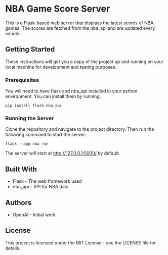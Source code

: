 # NBA Game Score Server
This is a Flask-based web server that displays the latest scores of NBA games. The scores are fetched from the nba_api and are updated every minute.

## Getting Started
These instructions will get you a copy of the project up and running on your local machine for development and testing purposes.

### Prerequisites
You will need to have flask and nba_api installed in your python environment. You can install them by running:

```
pip install flask nba_api

```

### Running the Server
Clone the repository and navigate to the project directory. Then run the following command to start the server:

```
flask --app nba run
```
The server will start at http://127.0.0.1:5000/ by default.

## Built With
- Flask - The web framework used
- nba_api - API for NBA data

## Authors
- OpenAI - Initial work

## License
This project is licensed under the MIT License - see the LICENSE file for details.
